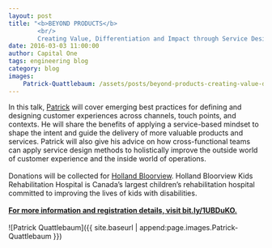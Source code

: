 ```yaml
---
layout: post
title: "<b>BEYOND PRODUCTS</b>
        <br/>
        Creating Value, Differentiation and Impact through Service Design by Patrick Quattlebaum"
date: 2016-03-03 11:00:00
author: Capital One 
tags: engineering blog
category: blog
images:
    Patrick-Quattlebaum: /assets/posts/beyond-products-creating-value-differentiation-and-impact-through-service-design/Patrick-Quattlebaum.jpg
---
```

In this talk, <a href="https://twitter.com/ptquattlebaum" target="_blank">Patrick</a> will cover emerging best practices for defining and designing customer experiences across channels, touch points, and contexts. He will share the benefits of applying a service-based mindset to shape the intent and guide the delivery of more valuable products and services. Patrick will also give his advice on how cross-functional teams can apply service design methods to holistically improve the outside world of customer experience and the inside world of operations. 
<br/><br/>
Donations will be collected for <a href="http://www.hollandbloorview.ca/Home" target="_blank">Holland Bloorview</a>. Holland Bloorview Kids Rehabilitation Hospital is Canada’s largest children’s rehabilitation hospital committed to improving the lives of kids with disabilities.
<br/><br/>
<b><a href="http://bit.ly/1UBDuKO" target="_blank">For more information and registration details, visit bit.ly/1UBDuKO.</a></b>
<br/><br/>
![Patrick Quattlebaum]({{ site.baseurl | append:page.images.Patrick-Quattlebaum }})
